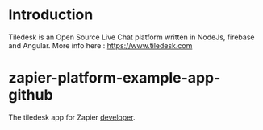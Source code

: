 # Introduction
Tiledesk is an Open Source Live Chat platform written in NodeJs, firebase and Angular. More info here : https://www.tiledesk.com

# zapier-platform-example-app-github

The tiledesk app for Zapier [developer](https://zapier.com/developer/).
